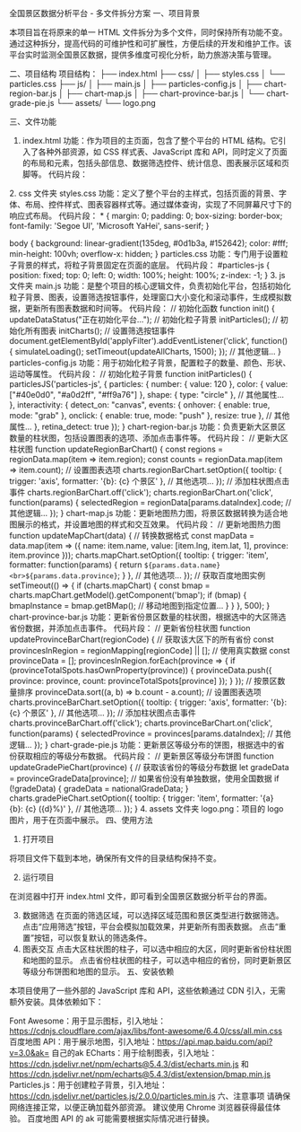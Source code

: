 全国景区数据分析平台 - 多文件拆分方案
一、项目背景

本项目旨在将原来的单一 HTML 文件拆分为多个文件，同时保持所有功能不变。通过这种拆分，提高代码的可维护性和可扩展性，方便后续的开发和维护工作。该平台实时监测全国景区数据，提供多维度可视化分析，助力旅游决策与管理。

二、项目结构
项目结构：
├── index.html
├── css/
│   ├── styles.css
│   └── particles.css
├── js/
│   ├── main.js
│   ├── particles-config.js
│   ├── chart-region-bar.js
│   ├── chart-map.js
│   ├── chart-province-bar.js
│   └── chart-grade-pie.js
└── assets/
    └── logo.png

三、文件功能
1. index.html
功能：作为项目的主页面，包含了整个平台的 HTML 结构。它引入了各种外部资源，如 CSS 样式表、JavaScript 库和 API，同时定义了页面的布局和元素，包括头部信息、数据筛选控件、统计信息、图表展示区域和页脚等。
代码片段：
<!DOCTYPE html>
<html lang="zh-CN">
<head>
    <meta charset="utf-8"/>
    <meta content="width=device-width, initial-scale=1.0" name="viewport"/>
    <title>全国景区数据分析平台</title>
    <link rel="stylesheet" href="https://cdnjs.cloudflare.com/ajax/libs/font-awesome/6.4.0/css/all.min.css"/>
    <link rel="stylesheet" href="css/styles.css"/>
    <link rel="stylesheet" href="css/particles.css"/>
    <script src="https://api.map.baidu.com/api?v=3.0&ak=shMcR5luvatxcVQubIIpSkTT8iugO89x"></script>
    <script src="https://cdn.jsdelivr.net/npm/echarts@5.4.3/dist/echarts.min.js"></script>
    <script src="https://cdn.jsdelivr.net/npm/echarts@5.4.3/dist/extension/bmap.min.js"></script>
    <script src="https://cdn.jsdelivr.net/particles.js/2.0.0/particles.min.js"></script>
</head>
<body>
    <!-- 页面内容 -->
</body>
</html>
2. css 文件夹
styles.css
功能：定义了整个平台的主样式，包括页面的背景、字体、布局、控件样式、图表容器样式等。通过媒体查询，实现了不同屏幕尺寸下的响应式布局。
代码片段：
* {
    margin: 0;
    padding: 0;
    box-sizing: border-box;
    font-family: 'Segoe UI', 'Microsoft YaHei', sans-serif;
}

body {
    background: linear-gradient(135deg, #0d1b3a, #152642);
    color: #fff;
    min-height: 100vh;
    overflow-x: hidden;
}
particles.css
功能：专门用于设置粒子背景的样式，将粒子背景固定在页面的底层。
代码片段：
#particles-js {
    position: fixed;
    top: 0;
    left: 0;
    width: 100%;
    height: 100%;
    z-index: -1;
}
3. js 文件夹
main.js
功能：是整个项目的核心逻辑文件，负责初始化平台，包括初始化粒子背景、图表，设置筛选按钮事件，处理窗口大小变化和滚动事件，生成模拟数据，更新所有图表数据和时间等。
代码片段：
// 初始化函数
function init() {
    updateDataStatus("正在初始化平台...");
    // 初始化粒子背景
    initParticles();
    // 初始化所有图表
    initCharts();
    // 设置筛选按钮事件
    document.getElementById('applyFilter').addEventListener('click', function() {
        simulateLoading();
        setTimeout(updateAllCharts, 1500);
    });
    // 其他逻辑...
}
particles-config.js
功能：用于初始化粒子背景，配置粒子的数量、颜色、形状、运动等属性。
代码片段：
// 初始化粒子背景
function initParticles() {
    particlesJS('particles-js', {
        particles: {
            number: { value: 120 },
            color: { value: ["#40e0d0", "#a0d2ff", "#ff9a76"] },
            shape: { type: "circle" },
            // 其他属性...
        },
        interactivity: {
            detect_on: "canvas",
            events: {
                onhover: { enable: true, mode: "grab" },
                onclick: { enable: true, mode: "push" },
                resize: true
            },
            // 其他属性...
        },
        retina_detect: true
    });
}
chart-region-bar.js
功能：负责更新大区景区数量的柱状图，包括设置图表的选项、添加点击事件等。
代码片段：
// 更新大区柱状图
function updateRegionBarChart() {
    const regions = regionData.map(item => item.region);
    const counts = regionData.map(item => item.count);
    // 设置图表选项
    charts.regionBarChart.setOption({
        tooltip: { 
            trigger: 'axis',
            formatter: '{b}: {c} 个景区'
        },
        // 其他选项...
    });
    // 添加柱状图点击事件
    charts.regionBarChart.off('click');
    charts.regionBarChart.on('click', function(params) {
        selectedRegion = regionData[params.dataIndex].code;
        // 其他逻辑...
    });
}
chart-map.js
功能：更新地图热力图，将景区数据转换为适合地图展示的格式，并设置地图的样式和交互效果。
代码片段：
// 更新地图热力图
function updateMapChart(data) {
    // 转换数据格式
    const mapData = data.map(item => ({
        name: item.name,
        value: [item.lng, item.lat, 1],
        province: item.province
    }));
    charts.mapChart.setOption({
        tooltip: {
            trigger: 'item',
            formatter: function(params) {
                return `${params.data.name}<br>${params.data.province}`;
            }
        },
        // 其他选项...
    });
    // 获取百度地图实例
    setTimeout(() => {
        if (charts.mapChart) {
            const bmap = charts.mapChart.getModel().getComponent('bmap');
            if (bmap) {
                bmapInstance = bmap.getBMap();
                // 移动地图到指定位置...
            }
        }
    }, 500);
}
chart-province-bar.js
功能：更新省份景区数量的柱状图，根据选中的大区筛选省份数据，并添加点击事件。
代码片段：
// 更新省份柱状图
function updateProvinceBarChart(regionCode) {
    // 获取该大区下的所有省份
    const provincesInRegion = regionMapping[regionCode] || [];
    // 使用真实数据
    const provinceData = [];
    provincesInRegion.forEach(province => {
        if (provinceTotalSpots.hasOwnProperty(province)) {
            provinceData.push({
                province: province,
                count: provinceTotalSpots[province]
            });
        }
    });
    // 按景区数量排序
    provinceData.sort((a, b) => b.count - a.count);
    // 设置图表选项
    charts.provinceBarChart.setOption({
        tooltip: { 
            trigger: 'axis',
            formatter: '{b}: {c} 个景区'
        },
        // 其他选项...
    });
    // 添加柱状图点击事件
    charts.provinceBarChart.off('click');
    charts.provinceBarChart.on('click', function(params) {
        selectedProvince = provinces[params.dataIndex];
        // 其他逻辑...
    });
}
chart-grade-pie.js
功能：更新景区等级分布的饼图，根据选中的省份获取相应的等级分布数据。
代码片段：
// 更新景区等级分布饼图
function updateGradePieChart(province) {
    // 获取该省份的等级分布数据
    let gradeData = provinceGradeData[province];
    // 如果省份没有单独数据，使用全国数据
    if (!gradeData) {
        gradeData = nationalGradeData;
    }
    charts.gradePieChart.setOption({
        tooltip: {
            trigger: 'item',
            formatter: '{a} <br/>{b}: {c} ({d}%)'
        },
        // 其他选项...
    });
}
4. assets 文件夹
logo.png：项目的 logo 图片，用于在页面中展示。
四、使用方法
1. 打开项目

将项目文件下载到本地，确保所有文件的目录结构保持不变。

2. 运行项目

在浏览器中打开 index.html 文件，即可看到全国景区数据分析平台的界面。

3. 数据筛选
在页面的筛选区域，可以选择区域范围和景区类型进行数据筛选。
点击“应用筛选”按钮，平台会模拟加载效果，并更新所有图表数据。
点击“重置”按钮，可以恢复默认的筛选条件。
4. 图表交互
点击大区柱状图的柱子，可以选中相应的大区，同时更新省份柱状图和地图的显示。
点击省份柱状图的柱子，可以选中相应的省份，同时更新景区等级分布饼图和地图的显示。
五、安装依赖

本项目使用了一些外部的 JavaScript 库和 API，这些依赖通过 CDN 引入，无需额外安装。具体依赖如下：

Font Awesome：用于显示图标，引入地址：https://cdnjs.cloudflare.com/ajax/libs/font-awesome/6.4.0/css/all.min.css
百度地图 API：用于展示地图，引入地址：https://api.map.baidu.com/api?v=3.0&ak= 自己的ak
ECharts：用于绘制图表，引入地址：https://cdn.jsdelivr.net/npm/echarts@5.4.3/dist/echarts.min.js 和 https://cdn.jsdelivr.net/npm/echarts@5.4.3/dist/extension/bmap.min.js
Particles.js：用于创建粒子背景，引入地址：https://cdn.jsdelivr.net/particles.js/2.0.0/particles.min.js
六、注意事项
请确保网络连接正常，以便正确加载外部资源。
建议使用 Chrome 浏览器获得最佳体验。
百度地图 API 的 ak 可能需要根据实际情况进行替换。
